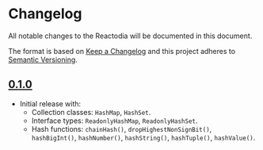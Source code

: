# Changelog
All notable changes to the Reactodia will be documented in this document.

The format is based on [Keep a Changelog](http://keepachangelog.com/) and this project adheres to [Semantic Versioning](http://semver.org/).

## [0.1.0]
- Initial release with:
  * Collection classes: `HashMap`, `HashSet`.
  * Interface types: `ReadonlyHashMap`, `ReadonlyHashSet`.
  * Hash functions: `chainHash()`, `dropHighestNonSignBit()`, `hashBigInt()`, `hashNumber()`, `hashString()`, `hashTuple()`, `hashValue()`.

[0.1.0]: https://github.com/reactodia/reactodia-hashmap/compare/v0.0.0...v0.1.0
